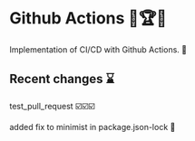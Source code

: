 # Github Actions 🌈🏆💯

Implementation of CI/CD with Github Actions. 👀

## Recent changes ⌛

test_pull_request ☑️☑️☑️

added fix to minimist in package.json-lock 🔑